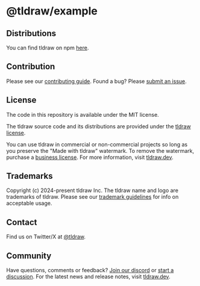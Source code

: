 # @tldraw/example

## Distributions

You can find tldraw on npm [here](https://www.npmjs.com/package/@tldraw/tldraw?activeTab=versions).

## Contribution

Please see our [contributing guide](https://github.com/tldraw/tldraw/blob/main/CONTRIBUTING.md). Found a bug? Please [submit an issue](https://github.com/tldraw/tldraw/issues/new).

## License

The code in this repository is available under the MIT license.

The tldraw source code and its distributions are provided under the [tldraw license](https://github.com/tldraw/tldraw/blob/main/LICENSE.md).

You can use tldraw in commercial or non-commercial projects so long as you preserve the "Made with tldraw" watermark. To remove the watermark, purchase a [business license](https://staging.tldraw.dev/#pricing). For more information, visit [tldraw.dev](https://tldraw.dev).

## Trademarks

Copyright (c) 2024-present tldraw Inc. The tldraw name and logo are trademarks of tldraw. Please see our [trademark guidelines](https://github.com/tldraw/tldraw/blob/main/TRADEMARKS.md) for info on acceptable usage.

## Contact

Find us on Twitter/X at [@tldraw](https://twitter.com/tldraw).

## Community

Have questions, comments or feedback? [Join our discord](https://discord.gg/rhsyWMUJxd) or [start a discussion](https://github.com/tldraw/tldraw/discussions/new). For the latest news and release notes, visit [tldraw.dev](https://tldraw.dev).
